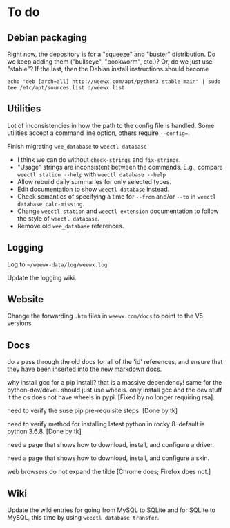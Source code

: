 # To do

## Debian packaging

Right now, the depository is for a "squeeze" and "buster" distribution. Do we keep adding them
("bullseye", "bookworm", etc.)? Or, do we just use "stable"? If the last, then the Debian
install instructions should become 

    echo "deb [arch=all] http://weewx.com/apt/python3 stable main" | sudo tee /etc/apt/sources.list.d/weewx.list

## Utilities

Lot of inconsistencies in how the path to the config file is handled. Some utilities accept a
command line option, others require `--config=`.

Finish migrating `wee_database` to `weectl database`
- I think we can do without `check-strings` and `fix-strings`.
- "Usage" strings are inconsistent between the commands. 
  E.g., compare `weectl station --help` with `weectl database --help`
- Allow rebuild daily summaries for only selected types.
- Edit documentation to show `weectl database` instead.
- Check semantics of specifying a time for `--from` and/or `--to` 
  in `weectl database calc-missing`.
- Change `weectl station` and `weectl extension` documentation to follow
  the style of `weectl database`.
- Remove old `wee_database` references.

## Logging

Log to `~/weewx-data/log/weewx.log`.

Update the logging wiki.

## Website

Change the forwarding `.htm` files in `weewx.com/docs` to point to the V5 versions.

## Docs

do a pass through the old docs for all of the 'id' references, and ensure that
they have been inserted into the new markdown docs.

why install gcc for a pip install?  that is a massive dependency!
same for the python-dev/devel.  should just use wheels.  only install gcc
and the dev stuff it the os does not have wheels in pypi. [Fixed by no longer requiring rsa].

need to verify the suse pip pre-requisite steps. [Done by tk]

need to verify method for installing latest python in rocky 8.  default is
python 3.6.8. [Done by tk]

need a page that shows how to download, install, and configure a driver.

need a page that shows how to download, install, and configure a skin.

web browsers do not expand the tilde [Chrome does; Firefox does not.]

## Wiki

Update the wiki entries for going from MySQL to SQLite and for SQLite to MySQL, this time
by using `weectl database transfer`.